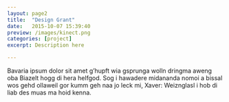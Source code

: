 ```yaml
---
layout: page2
title:  "Design Grant"
date:   2015-10-07 15:39:40
preview: /images/kinect.png
categories: [project]
excerpt: Description here

---
```


Bavaria ipsum dolor sit amet g’hupft wia gsprunga wolln dringma aweng oba Biazelt hogg di hera helfgod. Sog i hawadere midananda nomoi a bissal wos gehd ollaweil gor kumm geh naa jo leck mi, Xaver: Weiznglasl i hob di liab des muas ma hoid kenna.